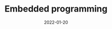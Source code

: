---
title: Embedded programming
date: 2022-01-20
slug: embedded programming
image: "hello.jpg"
description: Week 8
---